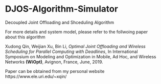 # DJOS-Algorithm-Simulator

<p>Decoupled Joint Offloading and Shceduling Algorithm</p>
<p>For more details and system model, please refer to the follwoing paper about this algorithm</p>
<p>Xudong Qin, Weijian Xu, Bin Li, <i>Optimal Joint Offloading and Wireless Scheduling for Parallel Computing with Deadlines</i>, In International Symposium on Modeling and Optimization in Mobile, Ad Hoc, and Wireless Networks <b>(WiOpt)</b>, Avignon, France, June, 2019. </P>
<p>Paper can be obtained from my personal website https://www.ele.uri.edu/~xqin/</p>
